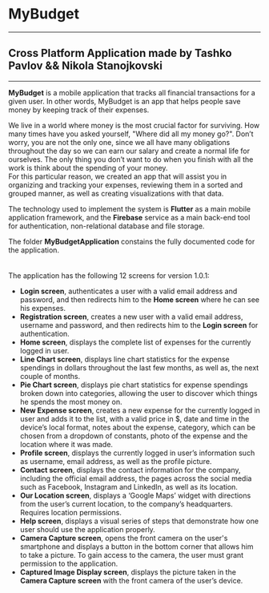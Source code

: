 # MyBudget
-----------------------------------------------------------------------------------
## Cross Platform Application made by Tashko Pavlov && Nikola Stanojkovski
----------------------------------------------------------------------------------

<b>MyBudget</b> is a mobile application that tracks all financial transactions for a given user. In other words, MyBudget is an app that helps people save money by
keeping track of their expenses. <br/>

We live in a world where money is the most crucial factor for surviving. How many times have you asked yourself, "Where did all my money go?". Don’t worry, you
are not the only one, since we all have many obligations throughout the day so we can earn our salary and create a normal life for ourselves. The only thing you don’t want to do when you finish with all the work is think about the spending of your money. <br/>
For this particular reason, we created an app that will assist you in organizing and tracking your expenses, reviewing them in a sorted and grouped manner, as well as creating visualizations with that data. <br/>

The technology used to implement the system is <b>Flutter</b> as a main mobile application framework, and the <b>Firebase</b> service as a main back-end tool for authentication, non-relational database and file storage. <br/>

The folder <b>MyBudgetApplication</b> constains the fully documented code for the application.
<br/> <br/> <br/>
The application has the following 12 screens for version 1.0.1:
<br/>
- <b>Login screen</b>, authenticates a user with a valid email address and password, and then redirects him to the <b>Home screen</b> where he can see his expenses.
- <b>Registration screen</b>, creates a new user with a valid email address, username and password, and then redirects him to the <b>Login screen</b> for authentication.
- <b>Home screen</b>, displays the complete list of expenses for the currently logged in user.
- <b>Line Chart screen</b>, displays line chart statistics for the expense spendings in dollars throughout the last few months, as well as, the next couple of months.
- <b>Pie Chart screen</b>, displays pie chart statistics for expense spendings broken down into categories, allowing the user to discover which things he spends the most money on.
- <b>New Expense screen</b>, creates a new expense for the currently logged in user and adds it to the list, with a valid price in $, date and time in the device’s local format, notes about the expense, category, which can be chosen from a dropdown of constants, photo of the expense and the location where it was made.
- <b>Profile screen</b>, displays the currently logged in user’s information such as username, email address, as well as the profile picture.
- <b>Contact screen</b>, displays the contact information for the company, including the official email address, the pages across the social media such as Facebook, Instagram and LinkedIn, as well as its location.
- <b>Our Location screen</b>, displays a ‘Google Maps’ widget with directions from the user’s current location, to the company’s headquarters. Requires location permissions.
- <b>Help screen</b>, displays a visual series of steps that demonstrate how one user should use the application properly.
- <b>Camera Capture screen</b>, opens the front camera on the user's smartphone and displays a button in the bottom corner that allows him to take a picture. To gain access to the camera, the user must grant permission to the application.
- <b>Captured Image Display screen</b>, displays the picture taken in the <b>Camera Capture screen</b> with the front camera of the user’s device.
